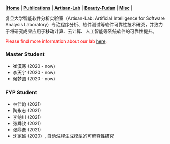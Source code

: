 
|[<b>Home</b>](https://hxuhack.github.io/) | [<b>Publications</b>](../publication/list) | [<b>Artisan-Lab</b>](../lab/page) | [<b>Beauty-Fudan</b>](../photo/page) | [<b>Misc</b>](../misc/list) |

复旦大学智能软件分析实验室（Artisan-Lab: Artificial Intelligence for Software Analysis Laboratory）专注程序分析、软件测试等软件可靠性技术研究，并致力于将研究成果应用于移动计算、云计算、人工智能等系统软件的可靠性提升。

<span style="color: red">Please find more information about our lab <a href = "https://artisan-lab.github.io">here</a>.</span>

### Master Student
- 崔漠寒 (2020 - now)
- 李天宇 (2020 - now)
- 候梦圆 (2020 - now)

### FYP Student 
 - 林佳韵 (2021)
 - 陶永志 (2021)
 - 李纳川 (2021)
 - 张舜钦 (2021)
 - 张鼎逸 (2021)
 - 沈家诚 (2020）, 自动注释生成模型的可解释性研究
